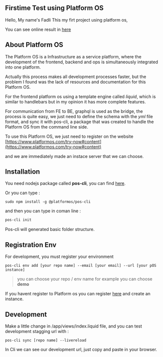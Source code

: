 ## Firstime Test using Platform OS

Hello, My name's Fadli
This my firt project using platform os,

You can see online result in [here](https://dedicated-fadliselaz.staging.oregon.platform-os.com/)

## About Platform OS
The Platform OS is a Infrastructure as a service platform, where the development of the frontend, backend and ops is simultaneously integrated into one platform.

Actually this process makes all development processes faster, but the problem I found was the lack of resources and documentation for this Platform OS.

For the frontend platform os using a template engine called *liquid*, which is similar to handlebars but in my opinion it has more complete features.

For communication from FE to BE, graphql is used as the bridge, the process is quite easy, we just need to define the schema with the *yml* file format, and sync it with pos-cli, a package that was created to handle the Platform OS from the command line side.

To use this Platform OS, we just need to register on the website [https://www.platformos.com/try-now#content](https://www.platformos.com/try-now#content)

and we are immediately made an instace server that we can choose.

## Installation
You need nodejs package called **pos-cli**, you can find [here](https://www.npmjs.com/package/@platformos/pos-cli).

Or you can type : 
```
sudo npm install -g @platformos/pos-cli
```

and then you can type in coman line :
```bash
pos-cli init
```

Pos-cli will generated basic folder structure.

## Registration Env
For development, you must register your environment
```
pos-cli env add [your repo name] --email [your email] --url [your pOS instance] 
```


> you can choose your repo / env name for example you can choose **demo**


If you havent register to Platform os you can register [here](https://partners.platformos.com/) and create an instance.

## Development
Make a little change in /app/views/index.liquid file, and you can test development stagging url with : 
```
pos-cli sync [repo name] --livereload
```

In Cli we can see our development url, just copy and paste in your browser.
